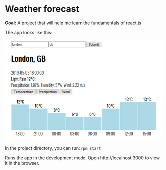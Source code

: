 # Weather forecast
**Goal:** A project that will help me learn the fundamentals of react js

The app looks like this:

![Weather forecast app](./preview.png)

In the project directory, you can run:
`npm start`

Runs the app in the development mode.
Open http://localhost:3000 to view it in the browser.
